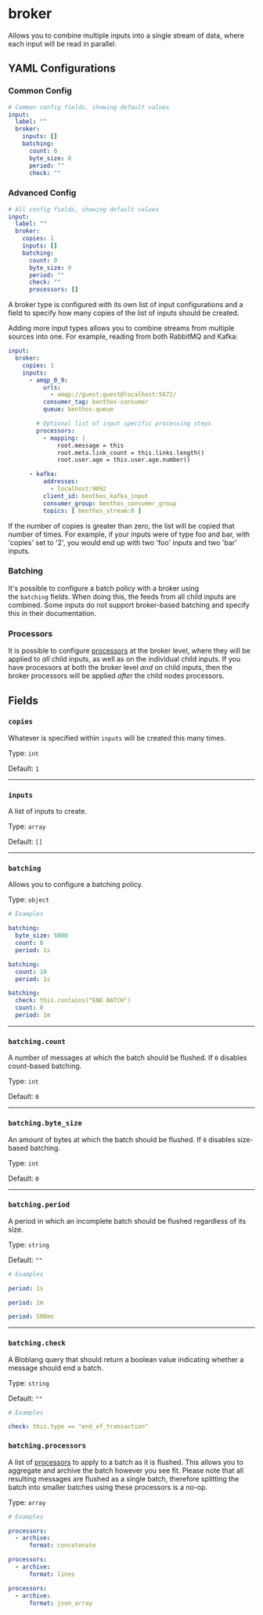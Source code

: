 # broker

Allows you to combine multiple inputs into a single stream of data, where each input will be read in parallel.

## YAML Configurations

### Common Config

```yaml
# Common config fields, showing default values
input:
  label: ""
  broker:
    inputs: []
    batching:
      count: 0
      byte_size: 0
      period: ""
      check: ""
```

### Advanced Config

```yaml
# All config fields, showing default values
input:
  label: ""
  broker:
    copies: 1
    inputs: []
    batching:
      count: 0
      byte_size: 0
      period: ""
      check: ""
      processors: []
```

A broker type is configured with its own list of input configurations and a field to specify how many copies of the list of inputs should be created.

Adding more input types allows you to combine streams from multiple sources into one. For example, reading from both RabbitMQ and Kafka:

```yaml
input:
  broker:
    copies: 1
    inputs:
      - amqp_0_9:
          urls:
            - amqp://guest:guest@localhost:5672/
          consumer_tag: benthos-consumer
          queue: benthos-queue

        # Optional list of input specific processing steps
        processors:
          - mapping: |
              root.message = this
              root.meta.link_count = this.links.length()
              root.user.age = this.user.age.number()

      - kafka:
          addresses:
            - localhost:9092
          client_id: benthos_kafka_input
          consumer_group: benthos_consumer_group
          topics: [ benthos_stream:0 ]
```

If the number of copies is greater than zero, the list will be copied that number of times. For example, if your inputs were of type foo and bar, with 'copies' set to '2', you would end up with two 'foo' inputs and two 'bar' inputs.

### Batching

It's possible to configure a batch policy with a broker using the `batching` fields. When doing this, the feeds from all child inputs are combined. Some inputs do not support broker-based batching and specify this in their documentation.

### Processors

It is possible to configure [processors](../../components/processors.md) at the broker level, where they will be applied to *all* child inputs, as well as on the individual child inputs. If you have processors at both the broker level *and* on child inputs, then the broker processors will be applied *after* the child nodes processors.

## Fields

### `copies`

Whatever is specified within `inputs` will be created this many times.

Type: `int`

Default: `1`

---

### `inputs`

A list of inputs to create.

Type: `array`

Default: `[]`

---

### `batching`

Allows you to configure a batching policy.

Type: `object`

```yaml
# Examples

batching:
  byte_size: 5000
  count: 0
  period: 1s

batching:
  count: 10
  period: 1s

batching:
  check: this.contains("END BATCH")
  count: 0
  period: 1m
```

---

### `batching.count`

A number of messages at which the batch should be flushed. If `0` disables count-based batching.

Type: `int`

Default: `0`

---

### `batching.byte_size`

An amount of bytes at which the batch should be flushed. If `0` disables size-based batching.

Type: `int`

Default: `0`

---

### `batching.period`

A period in which an incomplete batch should be flushed regardless of its size.

Type: `string`

Default: `""`

```yaml
# Examples

period: 1s

period: 1m

period: 500ms
```

---

### `batching.check`

A Bloblang query that should return a boolean value indicating whether a message should end a batch.

Type: `string`

Default: `""`

```yaml
# Examples

check: this.type == "end_of_transaction"
```

### `batching.processors`

A list of [processors](../../components/processors.md) to apply to a batch as it is flushed. This allows you to aggregate and archive the batch however you see fit. Please note that all resulting messages are flushed as a single batch, therefore splitting the batch into smaller batches using these processors is a no-op.

Type: `array`

```yaml
# Examples

processors:
  - archive:
      format: concatenate

processors:
  - archive:
      format: lines

processors:
  - archive:
      format: json_array
```